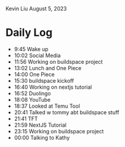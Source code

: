Kevin Liu
August 5, 2023

# Daily Log
- 9:45 Wake up
- 10:02 Social Media
- 11:56 Working on buildspace project
- 13:02 Lunch and One Piece
- 14:00 One Piece
- 15:30 buildspace kickoff
- 16:40 Working on nextjs tutorial
- 16:52 Duolingo
- 18:08 YouTube
- 18:37 Looked at Temu Tool
- 20:41 Talked w tommy abt buildspace stuff
- 21:41 TFT
- 21:59 NextJS Tutorial
- 23:15 Working on buildspace project
- 00:00 Talking to Kathy